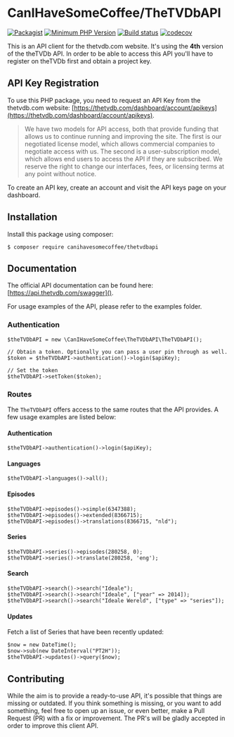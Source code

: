 # CanIHaveSomeCoffee/TheTVDbAPI

[![Packagist](https://img.shields.io/packagist/v/canihavesomecoffee/thetvdbapi.svg)](https://packagist.org/packages/canihavesomecoffee/thetvdbapi)
[![Minimum PHP Version](https://img.shields.io/badge/php-%3E%3D%207.2-green.svg)](https://php.net/)
[![Build status](https://api.travis-ci.org/canihavesomecoffee/theTVDbAPI.svg?branch=master)](https://travis-ci.org/canihavesomecoffee/theTVDbAPI)
[![codecov](https://codecov.io/gh/canihavesomecoffee/theTVDbAPI/branch/master/graph/badge.svg)](https://codecov.io/gh/canihavesomecoffee/theTVDbAPI)

This is an API client for the thetvdb.com website. It's using the **4th** version of the theTVDb API. In order to be
 able to access this API you'll have to register on theTVDb first and obtain a project key.

## API Key Registration

To use this PHP package, you need to request an API Key from the thetvdb.com website: [https://thetvdb.com/dashboard/account/apikeys](https://thetvdb.com/dashboard/account/apikeys).

> We have two models for API access, both that provide funding that allows us to continue running and improving the site. The first is our negotiated license model, which allows commercial companies to negotiate access with us. The second is a user-subscription model, which allows end users to access the API if they are subscribed. We reserve the right to change our interfaces, fees, or licensing terms at any point without notice.

To create an API key, create an account and visit the API keys page on your dashboard.

## Installation

Install this package using composer:

````
$ composer require canihavesomecoffee/thetvdbapi
````

## Documentation

The official API documentation can be found here: [https://api.thetvdb.com/swagger]().

For usage examples of the API, please refer to the examples folder.

### Authentication

````
$theTVDbAPI = new \CanIHaveSomeCoffee\TheTVDbAPI\TheTVDbAPI();

// Obtain a token. Optionally you can pass a user pin through as well.
$token = $theTVDbAPI->authentication()->login($apiKey);

// Set the token
$theTVDbAPI->setToken($token);
````

### Routes

The `TheTVDbAPI` offers access to the same routes that the API provides. A few usage examples are listed below:

#### Authentication
````
$theTVDbAPI->authentication()->login($apiKey);
````

#### Languages
````
$theTVDbAPI->languages()->all();
````

#### Episodes
````
$theTVDbAPI->episodes()->simple(6347388);
$theTVDbAPI->episodes()->extended(8366715);
$theTVDbAPI->episodes()->translations(8366715, "nld");
````

#### Series
````
$theTVDbAPI->series()->episodes(280258, 0);
$theTVDbAPI->series()->translate(280258, 'eng');
````

#### Search
````
$theTVDbAPI->search()->search("Ideale");
$theTVDbAPI->search()->search("Ideale", ["year" => 2014]);
$theTVDbAPI->search()->search("Ideale Wereld", ["type" => "series"]);
````

#### Updates

Fetch a list of Series that have been recently updated:

````
$now = new DateTime();
$now->sub(new DateInterval("PT2H"));
$theTVDbAPI->updates()->query($now);
````

## Contributing

While the aim is to provide a ready-to-use API, it's possible that things are missing or outdated. If you think 
something is missing, or you want to add something, feel free to open up an issue, or even better, make a Pull Request 
(PR) with a fix or improvement. The PR's will be gladly accepted in order to improve this client API.
